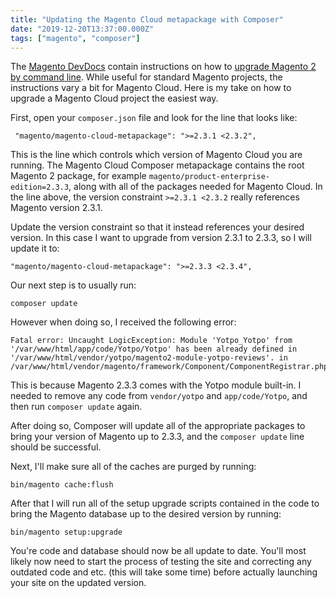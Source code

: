 ```yaml
---
title: "Updating the Magento Cloud metapackage with Composer"
date: "2019-12-20T13:37:00.000Z"
tags: ["magento", "composer"]
---
```


The <a href="https://devdocs.magento.com/" target="_blank">Magento DevDocs</a> contain instructions on how to <a href="https://devdocs.magento.com/guides/v2.3/comp-mgr/cli/cli-upgrade.html" target="_blank">upgrade Magento 2 by command line</a>. While useful for standard Magento projects, the instructions vary a bit for Magento Cloud. Here is my take on how to upgrade a Magento Cloud project the easiest way.

First, open your `composer.json` file and look for the line that looks like:

```
 "magento/magento-cloud-metapackage": ">=2.3.1 <2.3.2",
 ```

This is the line which controls which version of Magento Cloud you are running. The Magento Cloud Composer metapackage contains the root Magento 2 package, for example `magento/product-enterprise-edition=2.3.3`, along with all of the packages needed for Magento Cloud. In the line above, the version constraint `>=2.3.1 <2.3.2` really references Magento version 2.3.1.

Update the version constraint so that it instead references your desired version. In this case I want to upgrade from version 2.3.1 to 2.3.3, so I will update it to:

```
"magento/magento-cloud-metapackage": ">=2.3.3 <2.3.4",
```

Our next step is to usually run:

```
composer update
```

However when doing so, I received the following error:

```
Fatal error: Uncaught LogicException: Module 'Yotpo_Yotpo' from '/var/www/html/app/code/Yotpo/Yotpo' has been already defined in '/var/www/html/vendor/yotpo/magento2-module-yotpo-reviews'. in /var/www/html/vendor/magento/framework/Component/ComponentRegistrar.php:50
```

This is because Magento 2.3.3 comes with the Yotpo module built-in. I needed to remove any code from `vendor/yotpo` and `app/code/Yotpo`, and then run `composer update` again.

After doing so, Composer will update all of the appropriate packages to bring your version of Magento up to 2.3.3, and the `composer update` line should be successful.

Next, I'll make sure all of the caches are purged by running:

```
bin/magento cache:flush
```

After that I will run all of the setup upgrade scripts contained in the code to bring the Magento database up to the desired version by running:

```
bin/magento setup:upgrade
```

You're code and database should now be all update to date. You'll most likely now need to start the process of testing the site and correcting any outdated code and etc. (this will take some time) before actually launching your site on the updated version.
